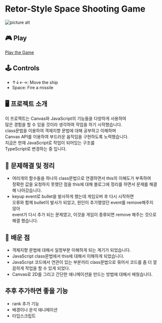 # Retor-Style Space Shooting Game

![picture alt](https://shape2ee.github.io/shooting-game/images/readme_image.png "Retor-Style Space Shooting Game")

## 🎮 Play
[Play the Game](https://shape2ee.github.io/shooting-game/)

## 🕹 Controls
- ↑↓←→: Move the ship
- Space: Fire a missile

## 🖥 프로젝트 소개
이 프로젝트는 Canvas와 JavaScript의 기능들을 다양하게 사용하여<br>
많은 경험을 할 수 있을 것이라 생각하여 작업을 하기 시작했습니다.<br>
class문법을 이용하여 객체지향 문법에 대해 공부하고 이해하며<br>
Canvas API를 이용하여 부드러운 움직임을 구현하도록 노력했습니다.<br>
지금은 현재 JavaScript로 작업이 되어있는 구조를<br>
TypeScript로 변경하는 중 입니다.

## 🔑 문제해결 및 정리
- 여러개의 함수들을 하나의 class문법으로 연결하면서 this의 이해도가 부족하여<br>
  정확한 값을 요청하지 못했던 점을 this에 대해 블로그에 정리를 하면서 문제를 해결해 나아갔습니다.
- keyup event로 bullet을 발사하게 했는데 게임오버 후 다시 시작하면<br>
  오류와 함께 bullet이 발사가 되었고, 원인이 추가했었던 event를 remove해주지 않아<br>
  event가 다시 추가 되는 문제였고, 이것을 게임이 종류되면 remove 해주는 것으로 해결 했습니다.

## 📝 배운 점
- 객체지향 문법에 대해서 일정부분 이해하게 되는 계기가 되었습니다.
- JavaScript class문법에서 this에 대해서 이해하게 되었습니다.
- JavaScript 코드에서 연관이 있는 부분끼리 class문법으로 묶어서 코드를 좀 더 깔끔하게 작업을 할 수 있게 되었다.
- Canvas로 2D를 그리고 간단한 애니메이션을 만드는 방법에 대해서 배웠습니다.

## 추후 추가하면 좋을 기능
- rank 추가 기능
- 배경이나 운석 애니메이션
- 타입스크립트